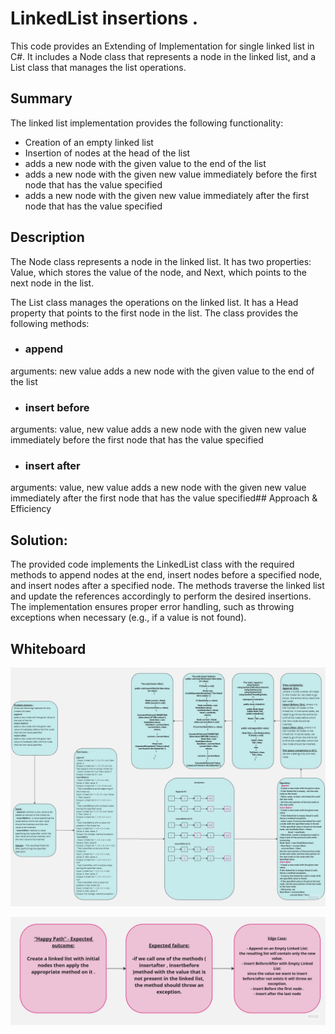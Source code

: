 # LinkedList insertions .
This code provides an Extending of Implementation for single linked list in C#. It includes a Node class that represents a node in the linked list, and a List class that manages the list operations.

## Summary
The linked list implementation provides the following functionality:

- Creation of an empty linked list
- Insertion of nodes at the head of the list
- adds a new node with the given value to the end of the list
- adds a new node with the given new value immediately before the first node that has the value specified
- adds a new node with the given new value immediately after the first node that has the value specified

## Description
The Node class represents a node in the linked list. It has two properties: Value, which stores the value of the node, and Next, which points to the next node in the list.

The List class manages the operations on the linked list. It has a Head property that points to the first node in the list. The class provides the following methods:

- ### append
arguments: new value
adds a new node with the given value to the end of the list
- ### insert before
arguments: value, new value
adds a new node with the given new value immediately before the first node that has the value specified
- ### insert after
arguments: value, new value
adds a new node with the given new value immediately after the first node that has the value specified## Approach & Efficiency
## Solution:
The provided code implements the LinkedList class with the required methods to append nodes at the end, insert nodes before a specified node, and insert nodes after a specified node. The methods traverse the linked list and update the references accordingly to perform the desired insertions. The implementation ensures proper error handling, such as throwing exceptions when necessary (e.g., if a value is not found).

## Whiteboard 
![](./cc6.jpg)

![](./happy.jpg)



